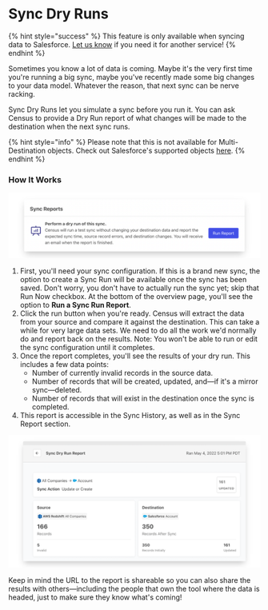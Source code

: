 # Sync Dry Runs

{% hint style="success" %}
This feature is only available when syncing data to Salesforce. [Let us know](mailto:support@getcensus.com) if you need it for another service!
{% endhint %}

Sometimes you know a lot of data is coming. Maybe it's the very first time you're running a big sync, maybe you've recently made some big changes to your data model. Whatever the reason, that next sync can be nerve racking.

Sync Dry Runs let you simulate a sync before you run it. You can ask Census to provide a Dry Run report of what changes will be made to the destination when the next sync runs.

{% hint style="info" %}
Please note that this is not available for Multi-Destination objects. Check out Salesforce's supported objects [here](https://docs.getcensus.com/destinations/salesforce#supported-objects).
{% endhint %}

### How It Works

![](../../.gitbook/assets/screely-1652218044679.png)

1. First, you'll need your sync configuration. If this is a brand new sync, the option to create a Sync Run will be available once the sync has been saved. Don't worry, you don't have to actually run the sync yet; skip that Run Now checkbox. At the bottom of the overview page, you'll see the option to **Run a Sync Run Report**.
2. Click the run button when you're ready. Census will extract the data from your source and compare it against the destination. This can take a while for very large data sets. We need to do all the work we'd normally do and report back on the results. Note: You won't be able to run or edit the sync configuration until it completes.
3. Once the report completes, you'll see the results of your dry run. This includes a few data points:
   * Number of currently invalid records in the source data.
   * Number of records that will be created, updated, and—if it's a mirror sync—deleted.
   * Number of records that will exist in the destination once the sync is completed.
4. This report is accessible in the Sync History, as well as in the Sync Report section.

![](../../.gitbook/assets/screely-1652218089253.png)

Keep in mind the URL to the report is shareable so you can also share the results with others—including the people that own the tool where the data is headed, just to make sure they know what's coming!
